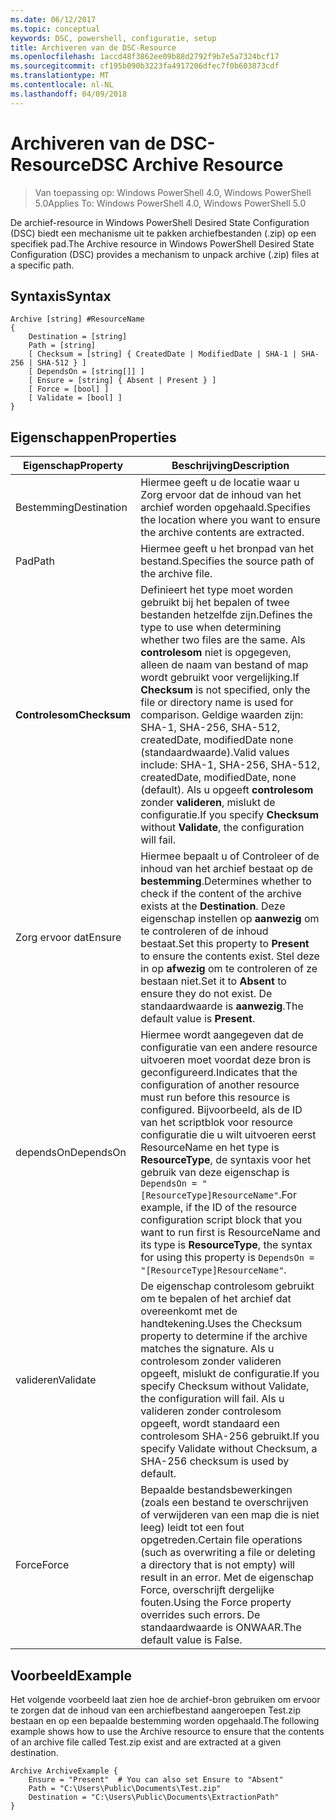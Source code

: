 ```yaml
---
ms.date: 06/12/2017
ms.topic: conceptual
keywords: DSC, powershell, configuratie, setup
title: Archiveren van de DSC-Resource
ms.openlocfilehash: 1accd48f3862ee09b88d2792f9b7e5a7324bcf17
ms.sourcegitcommit: cf195b090b3223fa4917206dfec7f0b603873cdf
ms.translationtype: MT
ms.contentlocale: nl-NL
ms.lasthandoff: 04/09/2018
---
```

# <a name="dsc-archive-resource"></a><span data-ttu-id="e9097-103">Archiveren van de DSC-Resource</span><span class="sxs-lookup"><span data-stu-id="e9097-103">DSC Archive Resource</span></span>

> <span data-ttu-id="e9097-104">Van toepassing op: Windows PowerShell 4.0, Windows PowerShell 5.0</span><span class="sxs-lookup"><span data-stu-id="e9097-104">Applies To: Windows PowerShell 4.0, Windows PowerShell 5.0</span></span>

<span data-ttu-id="e9097-105">De archief-resource in Windows PowerShell Desired State Configuration (DSC) biedt een mechanisme uit te pakken archiefbestanden (.zip) op een specifiek pad.</span><span class="sxs-lookup"><span data-stu-id="e9097-105">The Archive resource in Windows PowerShell Desired State Configuration (DSC) provides a mechanism to unpack archive (.zip) files at a specific path.</span></span>

## <a name="syntax"></a><span data-ttu-id="e9097-106">Syntaxis</span><span class="sxs-lookup"><span data-stu-id="e9097-106">Syntax</span></span>
```MOF
Archive [string] #ResourceName
{
    Destination = [string]
    Path = [string]
    [ Checksum = [string] { CreatedDate | ModifiedDate | SHA-1 | SHA-256 | SHA-512 } ]
    [ DependsOn = [string[]] ]
    [ Ensure = [string] { Absent | Present } ]
    [ Force = [bool] ]
    [ Validate = [bool] ]
}
```

## <a name="properties"></a><span data-ttu-id="e9097-107">Eigenschappen</span><span class="sxs-lookup"><span data-stu-id="e9097-107">Properties</span></span>

|  <span data-ttu-id="e9097-108">Eigenschap</span><span class="sxs-lookup"><span data-stu-id="e9097-108">Property</span></span>  |  <span data-ttu-id="e9097-109">Beschrijving</span><span class="sxs-lookup"><span data-stu-id="e9097-109">Description</span></span>   |
|---|---|
| <span data-ttu-id="e9097-110">Bestemming</span><span class="sxs-lookup"><span data-stu-id="e9097-110">Destination</span></span>| <span data-ttu-id="e9097-111">Hiermee geeft u de locatie waar u Zorg ervoor dat de inhoud van het archief worden opgehaald.</span><span class="sxs-lookup"><span data-stu-id="e9097-111">Specifies the location where you want to ensure the archive contents are extracted.</span></span>|
| <span data-ttu-id="e9097-112">Pad</span><span class="sxs-lookup"><span data-stu-id="e9097-112">Path</span></span>| <span data-ttu-id="e9097-113">Hiermee geeft u het bronpad van het bestand.</span><span class="sxs-lookup"><span data-stu-id="e9097-113">Specifies the source path of the archive file.</span></span>|
| <span data-ttu-id="e9097-114">__Controlesom__</span><span class="sxs-lookup"><span data-stu-id="e9097-114">__Checksum__</span></span>| <span data-ttu-id="e9097-115">Definieert het type moet worden gebruikt bij het bepalen of twee bestanden hetzelfde zijn.</span><span class="sxs-lookup"><span data-stu-id="e9097-115">Defines the type to use when determining whether two files are the same.</span></span> <span data-ttu-id="e9097-116">Als __controlesom__ niet is opgegeven, alleen de naam van bestand of map wordt gebruikt voor vergelijking.</span><span class="sxs-lookup"><span data-stu-id="e9097-116">If __Checksum__ is not specified, only the file or directory name is used for comparison.</span></span> <span data-ttu-id="e9097-117">Geldige waarden zijn: SHA-1, SHA-256, SHA-512, createdDate, modifiedDate none (standaardwaarde).</span><span class="sxs-lookup"><span data-stu-id="e9097-117">Valid values include: SHA-1, SHA-256, SHA-512, createdDate, modifiedDate, none (default).</span></span> <span data-ttu-id="e9097-118">Als u opgeeft __controlesom__ zonder __valideren__, mislukt de configuratie.</span><span class="sxs-lookup"><span data-stu-id="e9097-118">If you specify __Checksum__ without __Validate__, the configuration will fail.</span></span>|
| <span data-ttu-id="e9097-119">Zorg ervoor dat</span><span class="sxs-lookup"><span data-stu-id="e9097-119">Ensure</span></span>| <span data-ttu-id="e9097-120">Hiermee bepaalt u of Controleer of de inhoud van het archief bestaat op de __bestemming__.</span><span class="sxs-lookup"><span data-stu-id="e9097-120">Determines whether to check if the content of the archive exists at the __Destination__.</span></span> <span data-ttu-id="e9097-121">Deze eigenschap instellen op __aanwezig__ om te controleren of de inhoud bestaat.</span><span class="sxs-lookup"><span data-stu-id="e9097-121">Set this property to __Present__ to ensure the contents exist.</span></span> <span data-ttu-id="e9097-122">Stel deze in op __afwezig__ om te controleren of ze bestaan niet.</span><span class="sxs-lookup"><span data-stu-id="e9097-122">Set it to __Absent__ to ensure they do not exist.</span></span> <span data-ttu-id="e9097-123">De standaardwaarde is __aanwezig__.</span><span class="sxs-lookup"><span data-stu-id="e9097-123">The default value is __Present__.</span></span>|
| <span data-ttu-id="e9097-124">dependsOn</span><span class="sxs-lookup"><span data-stu-id="e9097-124">DependsOn</span></span> | <span data-ttu-id="e9097-125">Hiermee wordt aangegeven dat de configuratie van een andere resource uitvoeren moet voordat deze bron is geconfigureerd.</span><span class="sxs-lookup"><span data-stu-id="e9097-125">Indicates that the configuration of another resource must run before this resource is configured.</span></span> <span data-ttu-id="e9097-126">Bijvoorbeeld, als de ID van het scriptblok voor resource configuratie die u wilt uitvoeren eerst ResourceName en het type is __ResourceType__, de syntaxis voor het gebruik van deze eigenschap is `DependsOn = "[ResourceType]ResourceName"`.</span><span class="sxs-lookup"><span data-stu-id="e9097-126">For example, if the ID of the resource configuration script block that you want to run first is ResourceName and its type is __ResourceType__, the syntax for using this property is `DependsOn = "[ResourceType]ResourceName"`.</span></span>|
| <span data-ttu-id="e9097-127">valideren</span><span class="sxs-lookup"><span data-stu-id="e9097-127">Validate</span></span>| <span data-ttu-id="e9097-128">De eigenschap controlesom gebruikt om te bepalen of het archief dat overeenkomt met de handtekening.</span><span class="sxs-lookup"><span data-stu-id="e9097-128">Uses the Checksum property to determine if the archive matches the signature.</span></span> <span data-ttu-id="e9097-129">Als u controlesom zonder valideren opgeeft, mislukt de configuratie.</span><span class="sxs-lookup"><span data-stu-id="e9097-129">If you specify Checksum without Validate, the configuration will fail.</span></span> <span data-ttu-id="e9097-130">Als u valideren zonder controlesom opgeeft, wordt standaard een controlesom SHA-256 gebruikt.</span><span class="sxs-lookup"><span data-stu-id="e9097-130">If you specify Validate without Checksum, a SHA-256 checksum is used by default.</span></span>|
| <span data-ttu-id="e9097-131">Force</span><span class="sxs-lookup"><span data-stu-id="e9097-131">Force</span></span>| <span data-ttu-id="e9097-132">Bepaalde bestandsbewerkingen (zoals een bestand te overschrijven of verwijderen van een map die is niet leeg) leidt tot een fout opgetreden.</span><span class="sxs-lookup"><span data-stu-id="e9097-132">Certain file operations (such as overwriting a file or deleting a directory that is not empty) will result in an error.</span></span> <span data-ttu-id="e9097-133">Met de eigenschap Force, overschrijft dergelijke fouten.</span><span class="sxs-lookup"><span data-stu-id="e9097-133">Using the Force property overrides such errors.</span></span> <span data-ttu-id="e9097-134">De standaardwaarde is ONWAAR.</span><span class="sxs-lookup"><span data-stu-id="e9097-134">The default value is False.</span></span>|

## <a name="example"></a><span data-ttu-id="e9097-135">Voorbeeld</span><span class="sxs-lookup"><span data-stu-id="e9097-135">Example</span></span>

<span data-ttu-id="e9097-136">Het volgende voorbeeld laat zien hoe de archief-bron gebruiken om ervoor te zorgen dat de inhoud van een archiefbestand aangeroepen Test.zip bestaan en op een bepaalde bestemming worden opgehaald.</span><span class="sxs-lookup"><span data-stu-id="e9097-136">The following example shows how to use the Archive resource to ensure that the contents of an archive file called Test.zip exist and are extracted at a given destination.</span></span>

```
Archive ArchiveExample {
    Ensure = "Present"  # You can also set Ensure to "Absent"
    Path = "C:\Users\Public\Documents\Test.zip"
    Destination = "C:\Users\Public\Documents\ExtractionPath"
}
```